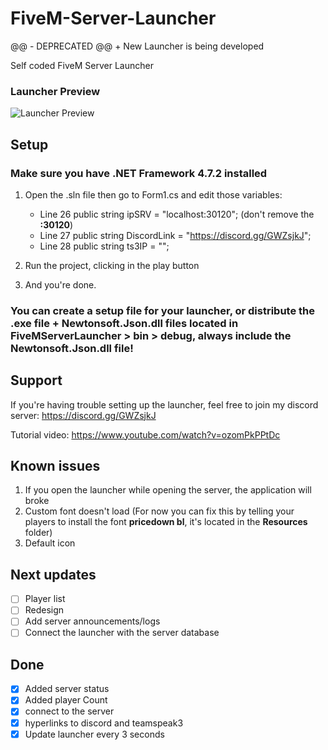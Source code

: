 # FiveM-Server-Launcher

@@ - DEPRECATED
@@ + New Launcher is being developed

Self coded FiveM Server Launcher

### Launcher Preview

![Launcher Preview](https://i.imgur.com/J0DMKyy.jpg)


## Setup

### Make sure you have .NET Framework 4.7.2 installed

1. Open the .sln file then go to Form1.cs and edit those variables: 
      - Line 26 public string ipSRV = "localhost:30120"; (don't remove the **:30120**)
      - Line 27 public string DiscordLink = "https://discord.gg/GWZsjkJ";
      - Line 28 public string ts3IP = "";
    
2. Run the project, clicking in the play button

3. And you're done.

### You can create a setup file for your launcher, or distribute the .exe file + Newtonsoft.Json.dll files located in FiveMServerLauncher > bin > debug, always include the Newtonsoft.Json.dll file!

## Support
If you're having trouble setting up the launcher, feel free to join my discord server: https://discord.gg/GWZsjkJ

Tutorial video: https://www.youtube.com/watch?v=ozomPkPPtDc

## Known issues

1. If you open the launcher while opening the server, the application will broke
2. Custom font doesn't load (For now you can fix this by telling your players to install the font **pricedown bl**, it's located in the **Resources** folder)
3. Default icon


## Next updates

- [ ] Player list
- [ ] Redesign
- [ ] Add server announcements/logs
- [ ] Connect the launcher with the server database

## Done
- [x] Added server status
- [x] Added player Count
- [x] connect to the server
- [x] hyperlinks to discord and teamspeak3
- [x] Update launcher every 3 seconds
